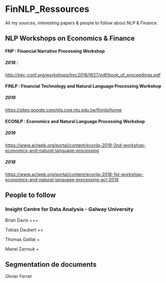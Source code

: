 # FinNLP_Ressources
All my sources, interesting papers &amp; people to follow about NLP &amp; Finance.

## NLP Workshops on Economics & Finance 
#### FNP : Financial Narrative Processing Workshop
##### 2018 : 
  http://lrec-conf.org/workshops/lrec2018/W27/pdf/book_of_proceedings.pdf

#### FINLP : Financial Technology and Natural Language Processing Workshop
##### 2019
  https://sites.google.com/nlg.csie.ntu.edu.tw/finnlp/home

#### ECONLP : Economics and Natural Language Processing Workshop
##### 2019
  https://www.aclweb.org/portal/content/econlp-2019-2nd-workshop-economics-and-natural-language-processing
##### 2018
  https://www.aclweb.org/portal/content/econlp-2018-1st-workshop-economics-and-natural-language-processing-acl-2018


## People to follow
### Insight Centre for Data Analysis - Galway University
Brian Davis +++

Tobias Daubert ++

Thomas Gaillat +

Manel Zarrouk +


## Segmentation de documents
Olivier Ferret
